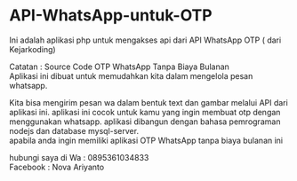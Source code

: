 # API-WhatsApp-untuk-OTP

Ini adalah aplikasi php untuk mengakses api dari API WhatsApp OTP ( dari Kejarkoding)

Catatan : 
Source Code OTP WhatsApp Tanpa Biaya Bulanan  
Aplikasi ini dibuat untuk memudahkan kita dalam mengelola pesan whatsapp.  

Kita bisa mengirim pesan wa dalam bentuk text dan gambar melalui API dari aplikasi ini. 
aplikasi ini cocok untuk kamu yang ingin membuat otp dengan menggunakan whatsapp. 
aplikasi dibangun dengan bahasa pemrograman nodejs dan database mysql-server.  
apabila anda ingin memiliki aplikasi OTP WhatsApp tanpa biaya bulanan ini 

hubungi saya di
Wa : 0895361034833 </br>
Facebook : Nova Ariyanto
